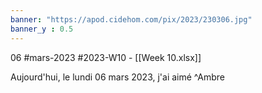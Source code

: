 ```yaml
---
banner: "https://apod.cidehom.com/pix/2023/230306.jpg"
banner_y : 0.5
---
```

06 #mars-2023 #2023-W10 - [[Week 10.xlsx]]


Aujourd'hui, le lundi 06 mars 2023, j'ai aimé  ^Ambre
